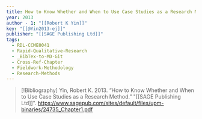 ```yaml
---
title: How to Know Whether and When to Use Case Studies as a Research Method
year: 2013
author - 1: "[[Robert K Yin]]"
key: "[[@Yin2013-ej]]"
publisher: "[[SAGE Publishing Ltd]]"
tags:
  - RDL-CCME0041
  - Rapid-Qualitative-Research
  - _BibTex-to-MD-Git
  - Cross-Ref-Chapter
  - Fieldwork-Methodology
  - Research-Methods
---
```


> [!Bibliography]
> Yin, Robert K. 2013. “How to Know Whether and When to Use Case Studies as a Research Method.” "[[SAGE Publishing Ltd]]". https://www.sagepub.com/sites/default/files/upm-binaries/24735_Chapter1.pdf